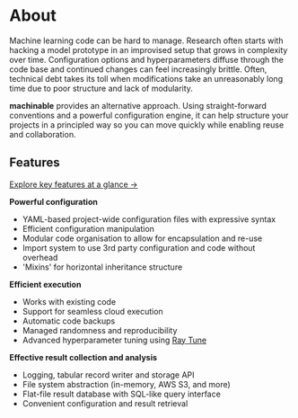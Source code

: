 # About

Machine learning code can be hard to manage. Research often starts with hacking a model prototype in an improvised setup that grows in complexity over time. Configuration options and hyperparameters diffuse through the code base and continued changes can feel increasingly brittle. Often, technical debt takes its toll when modifications take an unreasonably long time due to poor structure and lack of modularity.

**machinable** provides an alternative approach. Using straight-forward conventions and a powerful configuration engine, it can help structure your projects in a principled way so you can move quickly while enabling reuse and collaboration.

## Features

[Explore key features at a glance →](./at-glance.md)

**Powerful configuration**

- YAML-based project-wide configuration files with expressive syntax
- Efficient configuration manipulation
- Modular code organisation to allow for encapsulation and re-use
- Import system to use 3rd party configuration and code without overhead
- 'Mixins' for horizontal inheritance structure

**Efficient execution**

- Works with existing code
- Support for seamless cloud execution
- Automatic code backups
- Managed randomness and reproducibility
- Advanced hyperparameter tuning using [Ray Tune](https://github.com/ray-project/ray)

**Effective result collection and analysis**

- Logging, tabular record writer and storage API
- File system abstraction (in-memory, AWS S3, and more)
- Flat-file result database with SQL-like query interface
- Convenient configuration and result retrieval
